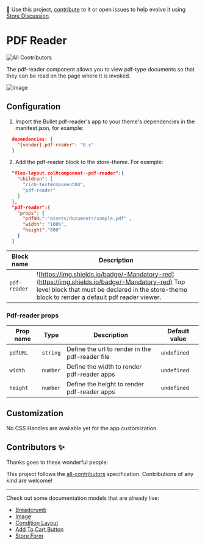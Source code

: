 📢 Use this project, [contribute](https://github.com/{OrganizationName}/{AppName}) to it or open issues to help evolve it using [Store Discussion](https://github.com/vtex-apps/store-discussion).

# PDF Reader

<!-- DOCS-IGNORE:start -->
<!-- ALL-CONTRIBUTORS-BADGE:START - Do not remove or modify this section -->
![All Contributors](https://img.shields.io/badge/all_contributors-1-orange.svg?style=flat-square)
<!-- ALL-CONTRIBUTORS-BADGE:END -->
<!-- DOCS-IGNORE:end -->

The pdf-reader component allows you to view pdf-type documents so that they can be read on the page where it is invoked.

![image](https://user-images.githubusercontent.com/66226368/219808707-602e7acb-11ad-4638-aa80-af67f89ff7bb.png)

## Configuration 

1. Import the Bullet pdf-reader's app to your theme's dependencies in the manifest.json, for example:
```json
  dependencies: {
    "{vendor}.pdf-reader": "0.x"
  }
 ```
 
 2. Add the pdf-reader block to the store-theme. For example:
```json
  "flex-layout.col#component--pdf-reader":{
    "children": [
      "rich-text#cmponent04",
      "pdf-reader"
    ]
  },
  "pdf-reader":{
    "props": {
      "pdfURL":"assets/documents/sample.pdf" ,
      "width": "100%",
      "height":"800"
    }
  }
   ```
| Block name     | Description                                     |
| -------------- | ----------------------------------------------- |
| `pdf-reader` | ![https://img.shields.io/badge/-Mandatory-red](https://img.shields.io/badge/-Mandatory-red)  Top level block that must be declared in the store-theme block to render a default pdf reader viewer.   |

### Pdf-reader props

| Prop name    | Type            | Description    | Default value                                                                                                                               |
| ------------ | --------------- | --------------------------------------------------------------------- | ---------- | 
| `pdfURL`        | `string`       |  Define the url to render in the pdf-reader file       | `undefined`              |
| `width`        | `number`       | Define the width  to render pdf-reader apps      | `undefined`              |
| `height`        | `number`       | Define the height to render pdf-reader apps         | `undefined`              |

## Customization

No CSS Handles are available yet for the app customization.

<!-- DOCS-IGNORE:start -->

## Contributors ✨

Thanks goes to these wonderful people:

<!-- ALL-CONTRIBUTORS-LIST:START - Do not remove or modify this section -->
<!-- prettier-ignore-start -->
<!-- markdownlint-disable -->
<!-- markdownlint-enable -->
<!-- prettier-ignore-end -->
<!-- ALL-CONTRIBUTORS-LIST:END -->

This project follows the [all-contributors](https://github.com/all-contributors/all-contributors) specification. Contributions of any kind are welcome!

<!-- DOCS-IGNORE:end -->

---- 

Check out some documentation models that are already live: 
- [Breadcrumb](https://github.com/vtex-apps/breadcrumb)
- [Image](https://vtex.io/docs/components/general/vtex.store-components/image)
- [Condition Layout](https://vtex.io/docs/components/all/vtex.condition-layout@1.1.6/)
- [Add To Cart Button](https://vtex.io/docs/components/content-blocks/vtex.add-to-cart-button@0.9.0/)
- [Store Form](https://vtex.io/docs/components/all/vtex.store-form@0.3.4/)
